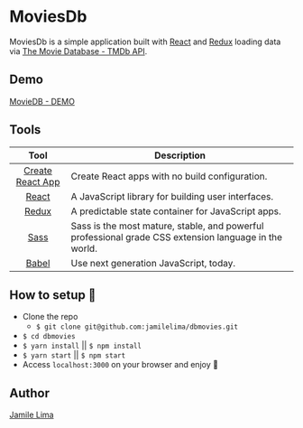 # MoviesDb
MoviesDb is a simple application built with [React](http://facebook.github.io/react/index.html) and [Redux](https://redux.js.org/) loading data via [The Movie Database - TMDb API](https://www.themoviedb.org/documentation/api).

## Demo
[MovieDB - DEMO]()

## Tools

| Tool             | Description   |
| :-------------:|--------------|
| [Create React App](https://github.com/facebook/create-react-app) | Create React apps with no build configuration. |
| [React](http://facebook.github.io/react) | A JavaScript library for building user interfaces. |
| [Redux](https://redux.js.org/) | A predictable state container for JavaScript apps. |
| [Sass](http://sass-lang.com/) | Sass is the most mature, stable, and powerful professional grade CSS extension language in the world.|
| [Babel](https://babeljs.io/) | Use next generation JavaScript, today. |

## How to setup :wrench:

* Clone the repo
    * `$ git clone git@github.com:jamilelima/dbmovies.git`
* `$ cd dbmovies`
* `$ yarn install` || `$ npm install` 
* `$ yarn start` || `$ npm start`
* Access `localhost:3000` on your browser and enjoy :tada:


## Author
[Jamile Lima](https://jamilelima.github.io/portfolio/)
